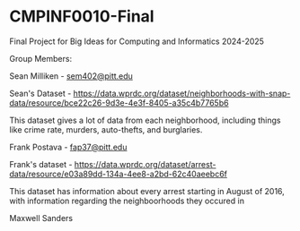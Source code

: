 # CMPINF0010-Final
Final Project for Big Ideas for Computing and Informatics 2024-2025

Group Members:

Sean Milliken - sem402@pitt.edu

Sean's Dataset - https://data.wprdc.org/dataset/neighborhoods-with-snap-data/resource/bce22c26-9d3e-4e3f-8405-a35c4b7765b6

This dataset gives a lot of data from each neighborhood, including things like crime rate, murders, auto-thefts, and burglaries.

Frank Postava - fap37@pitt.edu

Frank's dataset - https://data.wprdc.org/dataset/arrest-data/resource/e03a89dd-134a-4ee8-a2bd-62c40aeebc6f 

This dataset has information about every arrest starting in August of 2016, with information regarding the neighboorhoods they occured in

Maxwell Sanders



